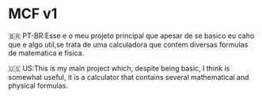 # MCF v1

🇧🇷 PT-BR:Esse e o meu projeto principal que apesar de se basico eu caho que e algo util,se trata de uma calculadora que contem diversas formulas de matematica e fisica.

🇺🇸 US:This is my main project which, despite being basic, I think is somewhat useful, it is a calculator that contains several mathematical and physical formulas.
